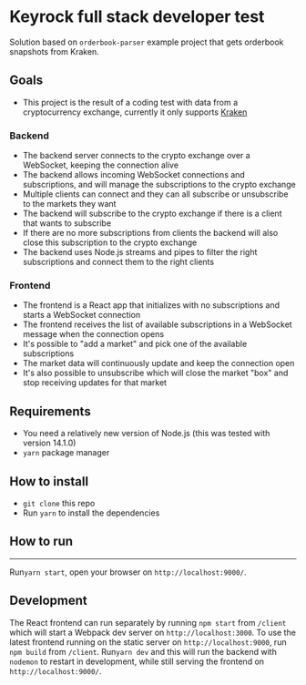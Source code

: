 # Keyrock full stack developer test 
Solution based on `orderbook-parser` example project that gets orderbook snapshots from Kraken.

## Goals

- This project is the result of a coding test with data from a cryptocurrency exchange, currently it only supports [Kraken](https://www.kraken.com/)

### Backend

- The backend server connects to the crypto exchange over a WebSocket, keeping the connection alive
- The backend allows incoming WebSocket connections and subscriptions, and will manage the subscriptions to the crypto exchange
- Multiple clients can connect and they can all subscribe or unsubscribe to the markets they want
- The backend will subscribe to the crypto exchange if there is a client that wants to subscribe
- If there are no more subscriptions from clients the backend will also close this subscription to the crypto exchange
- The backend uses Node.js streams and pipes to filter the right subscriptions and connect them to the right clients

### Frontend

- The frontend is a React app that initializes with no subscriptions and starts a WebSocket connection
- The frontend receives the list of available subscriptions in a WebSocket message when the connection opens
- It's possible to "add a market" and pick one of the available subscriptions
- The market data will continuously update and keep the connection open
- It's also possible to unsubscribe which will close the market "box" and stop receiving updates for that market

## Requirements

- You need a relatively new version of Node.js (this was tested with version 14.1.0)
- `yarn` package manager

## How to install

- `git clone` this repo
- Run `yarn` to install the dependencies

## How to run
****
Run`yarn start`, open your browser on `http://localhost:9000/`.

## Development

The React frontend can run separately by running `npm start` from `/client` which will start a Webpack dev server on `http://localhost:3000`.
To use the latest frontend running on the static server on `http://localhost:9000`, run `npm build` from `/client`.
Run`yarn dev` and this will run the backend with `nodemon` to restart in development, while still serving the frontend on `http://localhost:9000/`.
